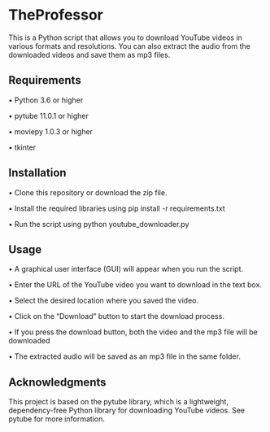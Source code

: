 
# TheProfessor

This is a Python script that allows you to download YouTube videos in various formats and resolutions. You can also extract the audio from the downloaded videos and save them as mp3 files.



## Requirements
• Python 3.6 or higher

• pytube 11.0.1 or higher

• moviepy 1.0.3 or higher

• tkinter
## Installation
• Clone this repository or download the zip file.

• Install the required libraries using pip install -r requirements.txt

• Run the script using python youtube_downloader.py

## Usage
• A graphical user interface (GUI) will appear when you run the script.

• Enter the URL of the YouTube video you want to download in the text box.

• Select the desired location where you saved the video.

• Click on the “Download” button to start the download process.

• If you press the download button, both the video and the mp3 file will be downloaded

• The extracted audio will be saved as an mp3 file in the same folder.


## Acknowledgments
This project is based on the pytube library, which is a lightweight, dependency-free Python library for downloading YouTube videos. See pytube for more information.

